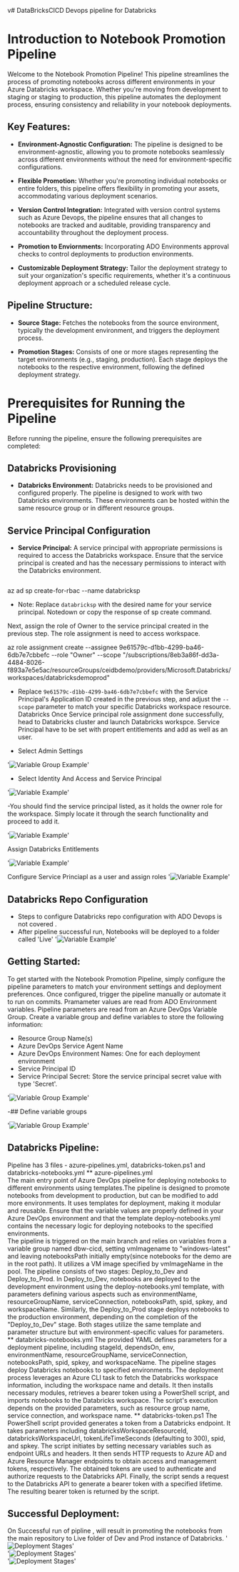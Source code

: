 v# DataBricksCICD
Devops pipeline for Databricks
# Introduction to Notebook Promotion Pipeline

Welcome to the Notebook Promotion Pipeline! This pipeline streamlines the process of promoting notebooks across different environments in your Azure Databricks workspace. Whether you're moving from development to staging or staging to production, this pipeline automates the deployment process, ensuring consistency and reliability in your notebook deployments.

## Key Features:

- **Environment-Agnostic Configuration:** The pipeline is designed to be environment-agnostic, allowing you to promote notebooks seamlessly across different environments without the need for environment-specific configurations.

- **Flexible Promotion:** Whether you're promoting individual notebooks or entire folders, this pipeline offers flexibility in promoting your assets, accommodating various deployment scenarios.

- **Version Control Integration:** Integrated with version control systems such as Azure Devops, the pipeline ensures that all changes to notebooks are tracked and auditable, providing transparency and accountability throughout the deployment process.

- **Promotion to Enviornments:** Incorporating ADO Environments approval checks to control deployments to production environments.

- **Customizable Deployment Strategy:** Tailor the deployment strategy to suit your organization's specific requirements, whether it's a continuous deployment approach or a scheduled release cycle.

## Pipeline Structure:

- **Source Stage:** Fetches the notebooks from the source environment, typically the development environment, and triggers the deployment process.

- **Promotion Stages:** Consists of one or more stages representing the target environments (e.g., staging, production). Each stage deploys the notebooks to the respective environment, following the defined deployment strategy.

# Prerequisites for Running the Pipeline

Before running the pipeline, ensure the following prerequisites are completed:

## Databricks Provisioning

- **Databricks Environment:** Databricks needs to be provisioned and configured properly. The pipeline is designed to work with two Databricks environments. These environments can be hosted within the same resource group or in different resource groups.

## Service Principal Configuration

- **Service Principal:** A service principal with appropriate permissions is required to access the Databricks workspace. Ensure that the service principal is created and has the necessary permissions to interact with the Databricks environment.
  
  ```bash
az ad sp create-for-rbac --name databricksp  



- Note: Replace `databricksp` with the desired name for your service principal.
Notedown or copy the response of sp create command.

Next, assign the role of Owner to the service principal created in the previous step. The role assignment is need to access workspace.


az role assignment create --assignee 9e61579c-d1bb-4299-ba46-6db7e7cbbefc --role "Owner" --scope "/subscriptions/8eb3a86f-dd3a-4484-8026-f893a7e5e5ac/resourceGroups/ceidbdemo/providers/Microsoft.Databricks/workspaces/databricksdemoprod"



- Replace `9e61579c-d1bb-4299-ba46-6db7e7cbbefc` with the Service Principal's Application ID created in the previous step, and adjust the `--scope` parameter to match your specific Databricks workspace resource.
Databricks 
Once Service principal role assignment done successfully, head to Databricks cluster and launch Databricks workspce. Service  Principal have to be set with propert entitlements and add as well as an user.

- Select Admin Settings 

'![Variable Group Example](IdentityAndAccess01.png)'  


- Select Identity And Access and Service Principal


'![Variable Example](IdentityAndAccess02.png)'  

-You should find the service principal listed, as it holds the owner role for the workspace. Simply locate it through the search functionality and proceed to add it.


'![Variable Example](IdentityAndAccess04.png)'  

Assign Databricks Entitlements 

'![Variable Example](IdentityAndAccess06.png)'  

Configure Service Princiapl as a user and assign roles
'![Variable Example](IdentityAndAccess07.png)'



## Databricks Repo Configuration

- Steps to configure Databricks repo configuration with ADO Devops is not covered .
- After pipeline successful run, Notebooks will be deployed to a folder called 'Live' 
'![Variable Example](livefolder.png)'

## Getting Started:

To get started with the Notebook Promotion Pipeline, simply configure the pipeline parameters to match your environment settings and deployment preferences. Once configured, trigger the pipeline manually or automate it to run on commits. Pramameter values are read from ADO Environment variables.
Pipeline parameters are read from an Azure DevOps Variable Group. Create a variable group and define variables to store the following information:

- Resource Group Name(s)
- Azure DevOps Service Agent Name
- Azure DevOps Environment Names: One for each deployment environment
- Service Principal ID
- Service Principal Secret: Store the service principal secret value with type 'Secret'.

'![Variable Group Example](ADOEnv.png)'

-## Define variable groups

'![Variable Group Example](variablegroup.png)'  
## Databricks Pipeline:
Pipeline has 3 files - azure-pipelines.yml, databricks-token.ps1 and databricks-notebooks.yml
 ** azure-pipelines.yml  
 The main entry point of Azure DevOps pipeline for deploying notebooks to different environments using templates.The pipeline is designed to promote notebooks from development to production, but can be modified to add more environments. It uses templates for deployment, making it modular and reusable. Ensure that the variable values are properly defined in your Azure DevOps environment and that the template deploy-notebooks.yml contains the necessary logic for deploying notebooks to the specified environments.  
 The pipeline is triggered on the main branch and relies on variables from a variable group named dbw-cicd, setting vmImagename to "windows-latest" and leaving notebooksPath initially empty(since notebooks for the demo are in the root path). It utilizes a VM image specified by vmImageName in the pool. The pipeline consists of two stages: Deploy_to_Dev and Deploy_to_Prod. In Deploy_to_Dev, notebooks are deployed to the development environment using the deploy-notebooks.yml template, with parameters defining various aspects such as environmentName, resourceGroupName, serviceConnection, notebooksPath, spid, spkey, and workspaceName. Similarly, the Deploy_to_Prod stage deploys notebooks to the production environment, depending on the completion of the "Deploy_to_Dev" stage. Both stages utilize the same template and parameter structure but with environment-specific values for parameters.  
** databricks-notebooks.yml
The provided YAML defines parameters for a deployment pipeline, including stageId, dependsOn, env, environmentName, resourceGroupName, serviceConnection, notebooksPath, spid, spkey, and workspaceName. The pipeline stages deploy Databricks notebooks to specified environments. The deployment process leverages an Azure CLI task to fetch the Databricks workspace information, including the workspace name and details. It then installs necessary modules, retrieves a bearer token using a PowerShell script, and imports notebooks to the Databricks workspace. The script's execution depends on the provided parameters, such as resource group name, service connection, and workspace name.
**  databricks-token.ps1
 The PowerShell script provided generates a token from a Databricks endpoint. It takes parameters including databricksWorkspaceResourceId, databricksWorkspaceUrl, tokenLifeTimeSeconds (defaulting to 300), spid, and spkey. The script initiates by setting necessary variables such as endpoint URLs and headers. It then sends HTTP requests to Azure AD and Azure Resource Manager endpoints to obtain access and management tokens, respectively. The obtained tokens are used to authenticate and authorize requests to the Databricks API. Finally, the script sends a request to the Databricks API to generate a bearer token with a specified lifetime. The resulting bearer token is returned by the script.

## Successful Deployment:
On Successful run of pipline , will result in promoting the notebooks from the main repository to Live folder of Dev and Prod instance of Databricks.
'![Deployment Stages](stages.png)'  
'![Deployment Stages](Devlive.png)'  
'![Deployment Stages](prodlive.png)'  







